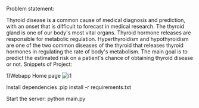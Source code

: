Problem statement:

Thyroid disease is a common cause of medical diagnosis and prediction, with an onset that is difficult to forecast in medical research.
The thyroid gland is one of our body's most vital organs. Thyroid hormone releases are responsible for metabolic regulation. 
Hyperthyroidism and hypothyroidism are one of the two common diseases of the thyroid that releases thyroid hormones in regulating the rate of body's metabolism.
The main goal is to predict the estimated risk on a patient's chance of obtaining thyroid disease or not.
Snippets of Project:

1)Webapp Home page
![i1](https://github.com/user-attachments/assets/00f646f1-16e6-4bef-820f-be5641259bce)

Install dependencies :pip install -r requirements.txt

Start the server: python main.py

